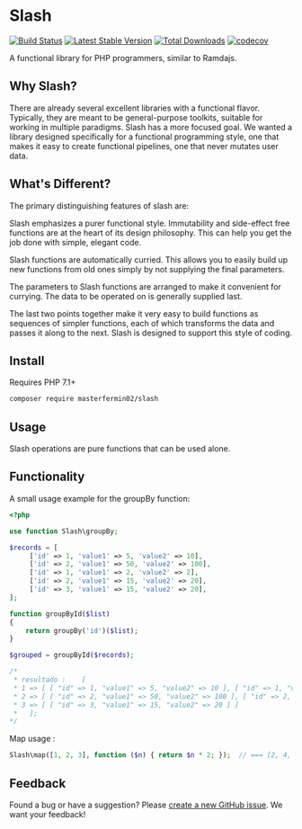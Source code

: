 # Slash

[![Build Status](http://img.shields.io/travis/masterfermin02/slash.svg?style=flat)](https://travis-ci.org/masterfermin02/slash)
[![Latest Stable Version](http://img.shields.io/packagist/v/masterfermin02/slash.svg?style=flat)](https://packagist.org/packages/masterfermin02/slash)
[![Total Downloads](http://img.shields.io/packagist/dt/masterfermin02/slash.svg?style=flat)](https://packagist.org/packages/masterfermin02/slash)
[![codecov](https://codecov.io/gh/masterfermin02/slash/branch/master/graph/badge.svg)](https://codecov.io/gh/masterfermin02/slash)

A functional library for PHP programmers, similar to Ramdajs.

## Why Slash?

There are already several excellent libraries with a functional flavor. Typically, they are meant to be general-purpose toolkits, suitable 
for working in multiple paradigms. Slash has a more focused goal. We wanted a library designed specifically for a functional programming style, 
one that makes it easy to create functional pipelines, one that never mutates user data.

## What's Different?
The primary distinguishing features of slash are:

Slash emphasizes a purer functional style. Immutability and side-effect free functions are at the heart of its design philosophy. This can help you get the job done with simple, elegant code.

Slash functions are automatically curried. This allows you to easily build up new functions from old ones simply by not supplying the final parameters.

The parameters to Slash functions are arranged to make it convenient for currying. The data to be operated on is generally supplied last.

The last two points together make it very easy to build functions as sequences of simpler functions, each of which transforms the data and passes it along to the next. Slash is designed to support this style of coding.

## Install
Requires PHP 7.1+
```bash
composer require masterfermin02/slash
```

## Usage
Slash operations are pure functions that can be used alone.

## Functionality
A small usage example for the groupBy function:
```php
<?php

use function Slash\groupBy;

$records = [
     ['id' => 1, 'value1' => 5, 'value2' => 10],
     ['id' => 2, 'value1' => 50, 'value2' => 100],
     ['id' => 1, 'value1' => 2, 'value2' => 2],
     ['id' => 2, 'value1' => 15, 'value2' => 20],
     ['id' => 3, 'value1' => 15, 'value2' => 20],
];

function groupById($list)
{
    return groupBy('id')($list);
}

$grouped = groupById($records);

/*
 * resultado :    [
 * 1 => [ [ "id" => 1, "value1" => 5, "value2" => 10 ], [ "id" => 1, "value1" => 1, "value2" => 2 ] ], 
 * 2 => [ [ "id" => 2, "value1" => 50, "value2" => 100 ], [ "id" => 2, "value1" => 15, "value2" => 20 ] ], 
 * 3 => [ [ "id" => 3, "value1" => 15, "value2" => 20 ] ]   
 *   ];
*/

```

Map usage :
```php 
Slash\map([1, 2, 3], function ($n) { return $n * 2; });  // === [2, 4, 6]
```

## Feedback
Found a bug or have a suggestion? Please [create a new GitHub issue](https://github.com/masterfermin02/slash/issues/new). We want your feedback!
